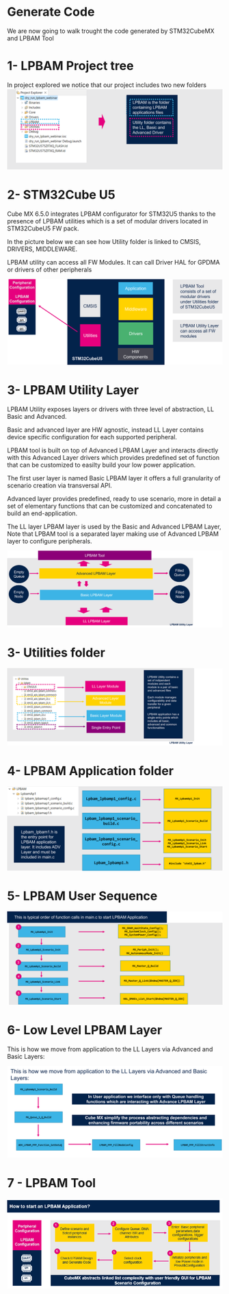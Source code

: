 
# Generate Code 
We are now going to walk trought the code generated by STM32CubeMX and LPBAM Tool 

# 1- LPBAM Project tree

In project explored we notice that our project includes two new folders 
![Cubemx start](./img/1001.png)

# 2- STM32Cube U5
Cube MX 6.5.0 integrates LPBAM configurator for STM32U5 thanks to the presence of LPBAM utilities which is a set of modular drivers located  in STM32CubeU5 FW pack.

In the picture below we can see how Utility folder is linked to  CMSIS, DRIVERS, MIDDLEWARE.

LPBAM utility can access all FW Modules. It  can call Driver HAL for GPDMA or drivers of other peripherals


![Cubemx start](./img/1002.png)


# 3- LPBAM Utility Layer
LPBAM Utility exposes layers or drivers with three level of abstraction, LL Basic and Advanced.

Basic and advanced layer are HW agnostic, instead LL Layer contains device specific configuration for each supported peripheral.

LPBAM tool is built on top of Advanced LPBAM Layer and interacts directly with this Advanced Layer drivers which provides predefined set of function that can be customized to easilty build your low power application.

The first user layer is named Basic LPBAM layer it offers a full granularity of scenario creation via transversal API.

Advanced layer provides predefined, ready to use scenario, more in detail a set of elementary functions that can be customized and concatenated to build an end-application.

The LL layer LPBAM layer is used by the Basic and Advanced LPBAM Layer,
Note that LPBAM tool is a separated layer making use of Advanced LPBAM layer to configure peripherals.

![Cubemx start](./img/1003.png)

# 3- Utilities folder

![Cubemx start](./img/1004.png)


# 4- LPBAM Application folder

![Cubemx start](./img/1005.png)


# 5- LPBAM User Sequence

![Cubemx start](./img/1006.png)


# 6- Low Level LPBAM Layer
This is how we move from application to the LL Layers via Advanced and Basic Layers:

![Cubemx start](./img/1007.png)

# 7 - LPBAM Tool

![Cubemx start](./img/1008.png)
